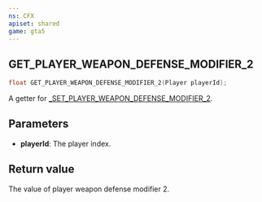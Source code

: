 ```yaml
---
ns: CFX
apiset: shared
game: gta5
---
```

## GET_PLAYER_WEAPON_DEFENSE_MODIFIER_2

```c
float GET_PLAYER_WEAPON_DEFENSE_MODIFIER_2(Player playerId);
```

A getter for [_SET_PLAYER_WEAPON_DEFENSE_MODIFIER_2](#_0xBCFDE9EDE4CF27DC).

## Parameters
* **playerId**: The player index.

## Return value
The value of player weapon defense modifier 2.
